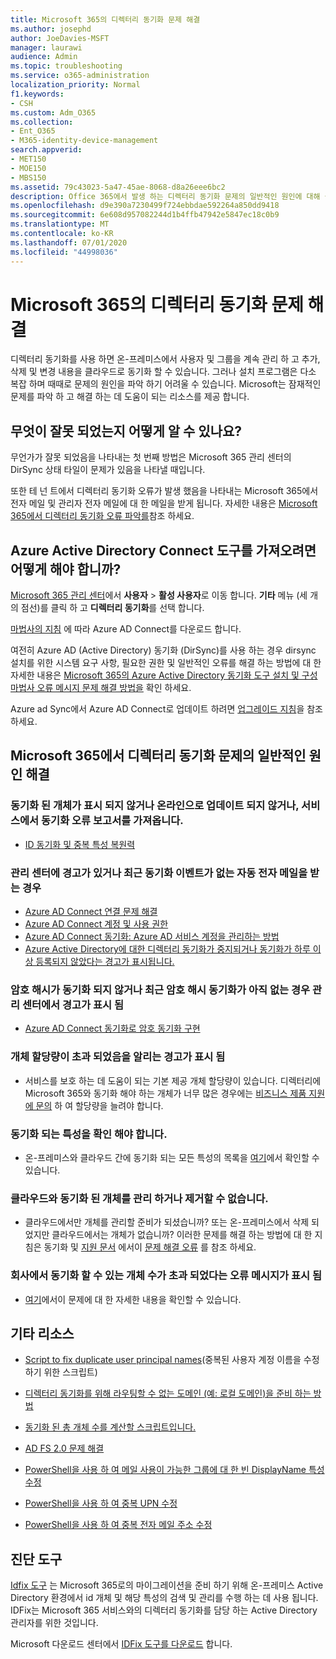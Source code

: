 ```yaml
---
title: Microsoft 365의 디렉터리 동기화 문제 해결
ms.author: josephd
author: JoeDavies-MSFT
manager: laurawi
audience: Admin
ms.topic: troubleshooting
ms.service: o365-administration
localization_priority: Normal
f1.keywords:
- CSH
ms.custom: Adm_O365
ms.collection:
- Ent_O365
- M365-identity-device-management
search.appverid:
- MET150
- MOE150
- MBS150
ms.assetid: 79c43023-5a47-45ae-8068-d8a26eee6bc2
description: Office 365에서 발생 하는 디렉터리 동기화 문제의 일반적인 원인에 대해 설명 하 고 이러한 문제를 해결 하는 데 도움이 되는 몇 가지 방법을 제공 합니다.
ms.openlocfilehash: d9e390a7230499f724ebbdae592264a850dd9418
ms.sourcegitcommit: 6e608d957082244d1b4ffb47942e5847ec18c0b9
ms.translationtype: MT
ms.contentlocale: ko-KR
ms.lasthandoff: 07/01/2020
ms.locfileid: "44998036"
---
```

# <a name="fixing-problems-with-directory-synchronization-for-microsoft-365"></a>Microsoft 365의 디렉터리 동기화 문제 해결

디렉터리 동기화를 사용 하면 온-프레미스에서 사용자 및 그룹을 계속 관리 하 고 추가, 삭제 및 변경 내용을 클라우드로 동기화 할 수 있습니다. 그러나 설치 프로그램은 다소 복잡 하며 때때로 문제의 원인을 파악 하기 어려울 수 있습니다. Microsoft는 잠재적인 문제를 파악 하 고 해결 하는 데 도움이 되는 리소스를 제공 합니다.
  
## <a name="how-do-i-know-if-something-is-wrong"></a>무엇이 잘못 되었는지 어떻게 알 수 있나요?

무언가가 잘못 되었음을 나타내는 첫 번째 방법은 Microsoft 365 관리 센터의 DirSync 상태 타일이 문제가 있음을 나타낼 때입니다.
  
또한 테 넌 트에서 디렉터리 동기화 오류가 발생 했음을 나타내는 Microsoft 365에서 전자 메일 및 관리자 전자 메일에 대 한 메일을 받게 됩니다. 자세한 내용은 [Microsoft 365에서 디렉터리 동기화 오류 파악를](identify-directory-synchronization-errors.md)참조 하세요.
  
## <a name="how-do-i-get-azure-active-directory-connect-tool"></a>Azure Active Directory Connect 도구를 가져오려면 어떻게 해야 합니까?

[Microsoft 365 관리 센터](https://admin.microsoft.com)에서 **사용자** \> **활성 사용자**로 이동 합니다. **기타** 메뉴 (세 개의 점선)를 클릭 하 고 **디렉터리 동기화**를 선택 합니다. 
  
[마법사의 지침](set-up-directory-synchronization.md) 에 따라 Azure AD Connect를 다운로드 합니다. 
  
여전히 Azure AD (Active Directory) 동기화 (DirSync)를 사용 하는 경우 dirsync 설치를 위한 시스템 요구 사항, 필요한 권한 및 일반적인 오류를 해결 하는 방법에 대 한 자세한 내용은 [Microsoft 365의 Azure Active Directory 동기화 도구 설치 및 구성 마법사 오류 메시지 문제 해결 방법을](https://go.microsoft.com/fwlink/p/?LinkId=396717) 확인 하세요. 
  
Azure ad Sync에서 Azure AD Connect로 업데이트 하려면 [업그레이드 지침](https://go.microsoft.com/fwlink/p/?LinkId=733240)을 참조 하세요.
  
## <a name="resolving-common-causes-of-problems-with-directory-synchronization-in-microsoft-365"></a>Microsoft 365에서 디렉터리 동기화 문제의 일반적인 원인 해결

### <a name="synchronized-objects-arent-appearing-or-updating-online-or-im-getting-synchronization-error-reports-from-the-service"></a>**동기화 된 개체가 표시 되지 않거나 온라인으로 업데이트 되지 않거나, 서비스에서 동기화 오류 보고서를 가져옵니다.**

- [ID 동기화 및 중복 특성 복원력](https://docs.microsoft.com/azure/active-directory/hybrid/how-to-connect-syncservice-duplicate-attribute-resiliency)

### <a name="i-have-an-alert-in-the-admin-center-or-am-receiving-automated-emails-that-there-hasnt-been-a-recent-synchronization-event"></a>**관리 센터에 경고가 있거나 최근 동기화 이벤트가 없는 자동 전자 메일을 받는 경우**
- [Azure AD Connect 연결 문제 해결](https://docs.microsoft.com/azure/active-directory/hybrid/tshoot-connect-connectivity)
- [Azure AD Connect 계정 및 사용 권한](https://go.microsoft.com/fwlink/p/?LinkId=820598)
- [Azure AD Connect 동기화: Azure AD 서비스 계정을 관리하는 방법](https://docs.microsoft.com/azure/active-directory/hybrid/how-to-connect-azureadaccount)
- [Azure Active Directory에 대한 디렉터리 동기화가 중지되거나 동기화가 하루 이상 등록되지 않았다는 경고가 표시됩니다.](https://support.microsoft.com/help/2882421/directory-synchronization-to-azure-active-directory-stops-or-you-re-warned-that-sync-hasn-t-registered-in-more-than-a-day)

### <a name="password-hashes-arent-synchronizing-or-im-seeing-an-alert-in-the-admin-center-that-there-hasnt-been-a-recent-password-hash-synchronization"></a>**암호 해시가 동기화 되지 않거나 최근 암호 해시 동기화가 아직 없는 경우 관리 센터에서 경고가 표시 됨**
- [Azure AD Connect 동기화로 암호 동기화 구현](https://docs.microsoft.com/azure/active-directory/hybrid/how-to-connect-password-hash-synchronization)

### <a name="im-seeing-an-alert-that-object-quota-exceeded"></a>**개체 할당량이 초과 되었음을 알리는 경고가 표시 됨**
- 서비스를 보호 하는 데 도움이 되는 기본 제공 개체 할당량이 있습니다. 디렉터리에 Microsoft 365와 동기화 해야 하는 개체가 너무 많은 경우에는 [비즈니스 제품 지원에 문의](https://support.office.com/article/32a17ca7-6fa0-4870-8a8d-e25ba4ccfd4b) 하 여 할당량을 늘려야 합니다.

### <a name="i-need-to-know-which-attributes-are-synchronized"></a>**동기화 되는 특성을 확인 해야 합니다.**
- 온-프레미스와 클라우드 간에 동기화 되는 모든 특성의 목록을 [여기](https://go.microsoft.com/fwlink/p/?LinkId=396719)에서 확인할 수 있습니다.

### <a name="i-cant-manage-or-remove-objects-that-were-synchronized-to-the-cloud"></a>**클라우드와 동기화 된 개체를 관리 하거나 제거할 수 없습니다.**
- 클라우드에서만 개체를 관리할 준비가 되셨습니까? 또는 온-프레미스에서 삭제 되었지만 클라우드에서는 개체가 없습니까? 이러한 문제를 해결 하는 방법에 대 한 지침은 동기화 및 [지원 문서](https://go.microsoft.com/fwlink/p/?LinkId=396720) 에서이 [문제 해결 오류](https://go.microsoft.com/fwlink/p/?linkid=842044) 를 참조 하세요.

### <a name="i-got-an-error-message-that-my-company-has-exceeded-the-number-of-objects-that-can-be-synchronized"></a>**회사에서 동기화 할 수 있는 개체 수가 초과 되었다는 오류 메시지가 표시 됨**
- [여기](https://go.microsoft.com/fwlink/p/?LinkId=396721)에서이 문제에 대 한 자세한 내용을 확인할 수 있습니다.
   
## <a name="other-resources"></a>기타 리소스

- [Script to fix duplicate user principal names](https://go.microsoft.com/fwlink/p/?LinkId=396725)(중복된 사용자 계정 이름을 수정하기 위한 스크립트)
    
- [디렉터리 동기화를 위해 라우팅할 수 없는 도메인 (예: 로컬 도메인)을 준비 하는 방법](prepare-a-non-routable-domain-for-directory-synchronization.md)
    
- [동기화 된 총 개체 수를 계산할 스크립트입니다.](https://go.microsoft.com/fwlink/p/?LinkId=396726)
    
- [AD FS 2.0 문제 해결](https://go.microsoft.com/fwlink/p/?LinkId=396727)
    
- [PowerShell을 사용 하 여 메일 사용이 가능한 그룹에 대 한 빈 DisplayName 특성 수정](https://go.microsoft.com/fwlink/p/?LinkId=396728)
    
- [PowerShell을 사용 하 여 중복 UPN 수정](https://go.microsoft.com/fwlink/p/?LinkId=396730)
    
- [PowerShell을 사용 하 여 중복 전자 메일 주소 수정](https://go.microsoft.com/fwlink/p/?LinkId=396731)
    
## <a name="diagnostic-tools"></a>진단 도구

[Idfix 도구](prepare-directory-attributes-for-synch-with-idfix.md) 는 Microsoft 365로의 마이그레이션을 준비 하기 위해 온-프레미스 Active Directory 환경에서 id 개체 및 해당 특성의 검색 및 관리를 수행 하는 데 사용 됩니다. IDFix는 Microsoft 365 서비스와의 디렉터리 동기화를 담당 하는 Active Directory 관리자를 위한 것입니다. 

Microsoft 다운로드 센터에서 [IDFix 도구를 다운로드](https://go.microsoft.com/fwlink/p/?LinkId=396718) 합니다.